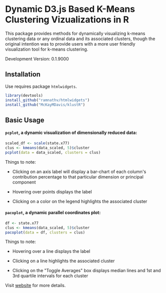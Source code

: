 # Dynamic D3.js Based K-Means Clustering Vizualizations in R

This package provides methods for dynamically visualizing k-means clustering data or any ordinal data and its associated clusters, though the original intention was to provide users with a more user friendly visualization tool for k-means clustering.

Development Version: 0.1.9000

## Installation

Use requires package `htmlwidgets`.

```R
library(devtools)
install_github("ramnathv/htmlwidgets")
install_github("McKayMDavis/klustR")
```

## Basic Usage

#### `pcplot`, a dynamic visualization of dimensionally reduced data:

```R
scaled_df <- scale(state.x77)
clus <- kmeans(data_scaled, 5)$cluster
pcplot(data = data_scaled, clusters = clus)
```

Things to note:

* Clicking on an axis label will display a bar-chart of each column's contribution percentage to that particular dimension or principal component

* Hovering over points displays the label

* Clicking on a color on the legend highlights the associated cluster

#### `pacoplot`, a dynamic parallel coordinates plot:

```R
df <- state.x77
clus <- kmeans(data_scaled, 5)$cluster
pacoplot(data = df, clusters = clus)
```

Things to note:

* Hovering over a line displays the label

* Clicking on a line highlights the associated cluster

* Clicking on the "Toggle Averages" box displays median lines and 1st and 3rd quartile intervals for each cluster


Visit [website](https://mckaymdavis.github.io/klustR/) for more details.
